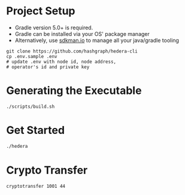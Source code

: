 Project Setup
===

* Gradle version 5.0+ is required.
* Gradle can be installed via your OS' package manager
* Alternatively, use [sdkman.io](https://sdkman.io/install) to manage all your java/gradle tooling

```
git clone https://github.com/hashgraph/hedera-cli
cp .env.sample .env
# update .env with node id, node address, 
# operator's id and private key
```

Generating the Executable
===

```
./scripts/build.sh
```

Get Started
===

```bash
./hedera
```

Crypto Transfer
===

```bash
cryptotransfer 1001 44
```